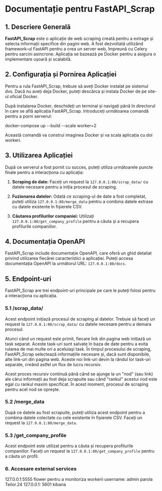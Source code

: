 # Documentație pentru FastAPI_Scrap

## 1. Descriere Generală

**FastAPI_Scrap** este o aplicație de web scraping creată pentru a extrage și selecta informații specifice din pagini web. A fost dezvoltată utilizând framework-ul FastAPI pentru a crea un server web, împreună cu Celery pentru sarcini asincrone. Aplicația se bazează pe Docker pentru a asigura o implementare ușoară și scalabilă.

## 2. Configurația și Pornirea Aplicației

Pentru a rula FastAPI_Scrap, trebuie să aveți Docker instalat pe sistemul dvs. Dacă nu aveți deja Docker, puteți descărca și instala Docker de pe site-ul oficial Docker.

După instalarea Docker, deschideți un terminal și navigați până în directorul în care se află aplicația FastAPI_Scrap. Introduceți următoarea comandă pentru a porni serverul:

docker-compose up --build --scale worker=2


Această comandă va construi imaginea Docker și va scala aplicația cu doi workeri.

## 3. Utilizarea Aplicației

După ce serverul a fost pornit cu succes, puteți utiliza următoarele puncte finale pentru a interacționa cu aplicația:

1. **Scraping de date:** Faceți un request la `127.0.0.1:80/scrap_data/` cu datele necesare pentru a iniția procesul de scraping.

2. **Fuzionarea datelor:** Odată ce scraping-ul de date a fost completat, puteți utiliza `127.0.0.1:80/merge_data` pentru a combina datele extrase cu datele existente în fișierele CSV.

3. **Căutarea profilurilor companiei:** Utilizați `127.0.0.1:80/get_company_profile` pentru a căuta și a recupera profilurile companiilor.

## 4. Documentația OpenAPI

FastAPI_Scrap include documentație OpenAPI, care oferă un ghid detaliat privind utilizarea fiecărei caracteristici a aplicației. Puteți accesa documentația OpenAPI la următorul URL: `127.0.0.1:80/docs`.


## 5. Endpoint-uri

FastAPI_Scrap are trei endpoint-uri principale pe care le puteți folosi pentru a interacționa cu aplicația.

### 5.1 /scrap_data/

Acest endpoint inițiază procesul de scraping al datelor. Trebuie să faceți un request la `127.0.0.1:80/scrap_data/` cu datele necesare pentru a demara procesul.

Atunci când un request este primit, fiecare link din pagina web inițiază un task separat. Aceste task-uri sunt salvate în baza de date pentru a evita rularea de mai multe ori a aceluiași task. În timpul procesului de scraping, FastAPI_Scrap selectează informațiile necesare și, dacă sunt disponibile, alte link-uri din pagina web. Aceste noi link-uri devin la rândul lor task-uri separate, creând astfel un flux de lucru recursiv.

Acest proces recursiv continuă până când se ajunge la un "nod" (sau link) ale cărui informații au fost deja scrapuite sau când "rankul" acestui nod este egal cu rankul maxim specificat. În acest moment, procesul de scraping pentru acel nod se oprește.


### 5.2 /merge_data

După ce datele au fost scrapuite, puteți utiliza acest endpoint pentru a combina datele colectate cu cele existente în fișierele CSV. Faceți un request la `127.0.0.1:80/merge_data`.

### 5.3 /get_company_profile

Acest endpoint este utilizat pentru a căuta și recupera profilurile companiilor. Faceți un request la `127.0.0.1:80/get_company_profile` pentru a căuta un profil.

### 6. Accesare external services
127.0.0.1:5555 flower pentru a monitoriza workerii username: admin parola Teilor.24
127.0.0.1: 5601 kibana
